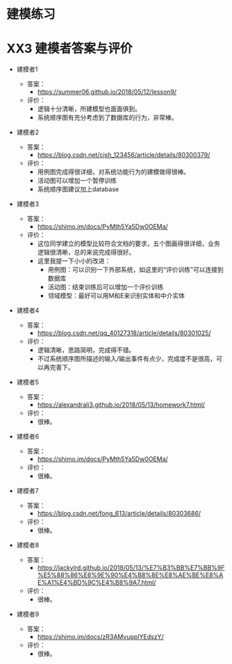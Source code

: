 # 建模练习

# XX3 建模者答案与评价

- 建模者1
  - 答案：
    - https://summer06.github.io/2018/05/12/lesson9/
  - 评价：
    - 逻辑十分清晰，所建模型也面面俱到。
    - 系统顺序图有充分考虑到了数据库的行为，非常棒。

- 建模者2
  - 答案：
    - https://blog.csdn.net/cjsh_123456/article/details/80300379/
  - 评价：
    - 用例图完成得很详细，对系统功能行为的建模做得很棒。
    - 活动图可以增加一个暂停训练
    - 系统顺序图建议加上database

- 建模者3
  - 答案：
    - https://shimo.im/docs/PyMth5Ya5Dw0OEMa/
  - 评价：
    - 这位同学建立的模型比较符合文档的要求，五个图画得很详细，业务逻辑很清晰，总的来说完成得很好。
    - 这里我提一下小小的改进：
      - 用例图：可以识别一下外部系统，如这里的“评价训练”可以连接到数据库
      - 活动图：结束训练后可以增加一个评价训练
      - 领域模型：最好可以用M和E来识别实体和中介实体

- 建模者4
  - 答案：
    - https://blog.csdn.net/qq_40127318/article/details/80301025/
  - 评价：
    - 逻辑清晰，思路简明，完成得不错。
    - 不过系统顺序图所描述的输入/输出事件有点少，完成度不是很高，可以再完善下。

- 建模者5
  - 答案：
    - https://alexandrali3.github.io/2018/05/13/homework7.html/
  - 评价：
    - 很棒。

- 建模者6
  - 答案：
    - https://shimo.im/docs/PyMth5Ya5Dw0OEMa/
  - 评价：
    - 很棒。

- 建模者7
  - 答案：
    - https://blog.csdn.net/fong_613/article/details/80303686/
  - 评价：
    - 很棒。

- 建模者8
  - 答案：
    - https://jackylrd.github.io/2018/05/13/%E7%B3%BB%E7%BB%9F%E5%88%86%E6%9E%90%E4%B8%8E%E8%AE%BE%E8%AE%A1%E4%BD%9C%E4%B8%9A7.html/
  - 评价：
    - 很棒。

- 建模者9
  - 答案：
    - https://shimo.im/docs/zR3AMvuppIYEdszY/
  - 评价：
    - 很棒。
